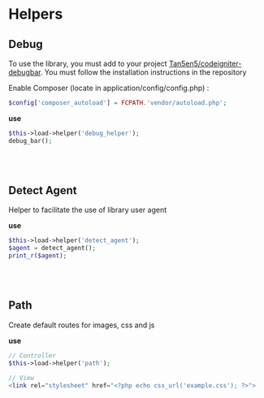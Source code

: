 # Helpers

## Debug ##

To use the library, you must add to your project [Tan5en5/codeigniter-debugbar](https://github.com/Tan5en5/codeigniter-debugbar). You must follow the installation instructions in the repository

Enable Composer (locate in application/config/config.php) :

```php
$config['composer_autoload'] = FCPATH.'vendor/autoload.php';
```

**use**

```php
$this->load->helper('debug_helper');
debug_bar();
```

<br><br>

## Detect Agent ##

Helper to facilitate the use of library user agent

**use**

```php
$this->load->helper('detect_agent');
$agent = detect_agent();
print_r($agent);
```

<br><br>

## Path ##

Create default routes for images, css and js

**use**

```php
// Controller
$this->load->helper('path');

// View
<link rel="stylesheet" href="<?php echo css_url('example.css'); ?>">
```

<br><br>
